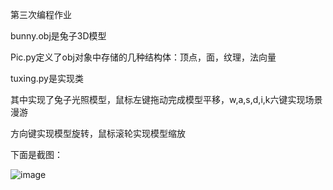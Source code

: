 第三次编程作业

bunny.obj是兔子3D模型

Pic.py定义了obj对象中存储的几种结构体：顶点，面，纹理，法向量

tuxing.py是实现类

其中实现了兔子光照模型，鼠标左键拖动完成模型平移，w,a,s,d,i,k六键实现场景漫游

方向键实现模型旋转，鼠标滚轮实现模型缩放

下面是截图：

![image](https://github.com/yhyao/graphics2018/blob/master/21851090%E5%A7%9A%E5%AE%87%E8%BE%89/Project03/caption.png)

